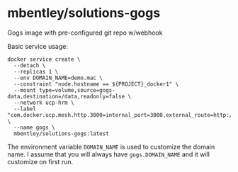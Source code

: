 mbentley/solutions-gogs
=======================

Gogs image with pre-configured git repo w/webhook

Basic service usage:
```
docker service create \
  --detach \
  --replicas 1 \
  --env DOMAIN_NAME=demo.mac \
  --constraint "node.hostname == ${PROJECT}_docker1" \
  --mount type=volume,source=gogs-data,destination=/data,readonly=false \
  --network ucp-hrm \
  --label "com.docker.ucp.mesh.http.3000=internal_port=3000,external_route=http://gogs.${DOMAIN_NAME}" \
  --name gogs \
  mbentley/solutions-gogs:latest
```

The environment variable `DOMAIN_NAME` is used to customize the domain name.  I assume that you will always have `gogs.DOMAIN_NAME` and it will customize on first run.
